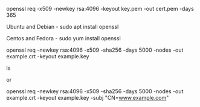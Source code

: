 

openssl req -x509 -newkey rsa:4096 -keyout key.pem -out cert.pem -days 365

Ubuntu and Debian - sudo apt install openssl

Centos and Fedora - sudo yum install openssl


openssl req -newkey rsa:4096 -x509 -sha256 -days 5000 -nodes -out example.crt -keyout example.key

ls

or 

openssl req -newkey rsa:4096 -x509 -sha256 -days 5000 -nodes -out example.crt -keyout example.key -subj "CN=www.example.com" 
